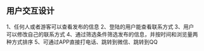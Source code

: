 ## 用户交互设计

1、任何人或者游客可以查看发布的信息
2、登陆的用户能查看联系方式
3、用户可以修改自己的联系方式
4、通过筛选条件筛选发布的信息，并按时间和浏览量两种方式排序
5、可通过APP直接打电话、跳转到微信、跳转到QQ